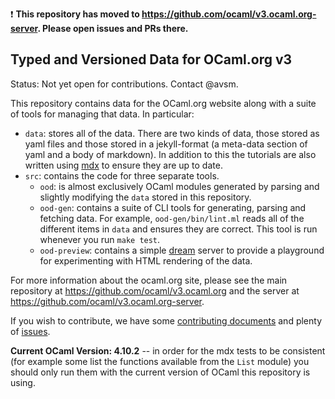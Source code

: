 ❗ **This repository has moved to https://github.com/ocaml/v3.ocaml.org-server. Please open issues and PRs there.**

Typed and Versioned Data for OCaml.org v3
-----------------------------------------

Status: Not yet open for contributions. Contact @avsm.

This repository contains data for the OCaml.org website along with a suite of
tools for managing that data. In particular:

 - `data`: stores all of the data. There are two kinds of data, those stored as yaml files and those stored in a jekyll-format (a meta-data section of yaml and a body of markdown). In addition to this the tutorials are also written using [mdx](https://github.com/realworldocaml/mdx) to ensure they are up to date.
 - `src`: contains the code for three separate tools.
   + `ood`: is almost exclusively OCaml modules generated by parsing and slightly modifying the `data` stored in this repository.
   + `ood-gen`: contains a suite of CLI tools for generating, parsing and fetching data. For example, `ood-gen/bin/lint.ml` reads all of the different items in `data` and ensures they are correct. This tool is run whenever you run `make test`.
   + `ood-preview`: contains a simple [dream](https://github.com/aantron/dream) server to provide a playground for experimenting with HTML rendering of the data.

For more information about the ocaml.org site, please see the main repository
at <https://github.com/ocaml/v3.ocaml.org> and the server at <https://github.com/ocaml/v3.ocaml.org-server>.

If you wish to contribute, we have some [contributing documents](./CONTRIBUTING.md) and plenty of [issues](https://github.com/ocaml/ood/issues).

**Current OCaml Version: 4.10.2** -- in order for the mdx tests to be consistent (for example some list the functions available from the `List` module) you should only run them with the current version of OCaml this repository is using. 

